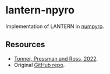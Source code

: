 # lantern-npyro

Implementation of LANTERN in [numpyro](https://num.pyro.ai/).


## Resources

* [Tonner, Pressman and Ross, 2022](https://www.ncbi.nlm.nih.gov/pmc/articles/PMC9245639/#r52).
* Original [GitHub repo](https://github.com/usnistgov/lantern).
